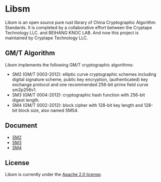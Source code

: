 # Libsm

Libsm is an open source pure rust library of China Cryptographic Algorithm Standards. It is completed by a collaborative effort between the Cryptape Technology LLC. and BEIHANG KNOC LAB. And now this project is maintained by Cryptape Technology LLC.

## GM/T Algorithm

Libsm implements the following GM/T cryptographic algorithms:

* SM2 (GM/T 0003-2012): elliptic curve cryptographic schemes including digital signature scheme, public key encryption, (authenticated) key exchange protocol and one recommended 256-bit prime field curve sm2p256v1.
* SM3 (GM/T 0004-2012): cryptographic hash function with 256-bit digest length.
* SM4 (GM/T 0002-2012): block cipher with 128-bit key length and 128-bit block size, also named SMS4.

## Document

* [SM2](/docs/sm2.md)
* [SM3](/docs/sm3.md)
* [SM4](/docs/sm4.md)

## License

Libsm is currently under the [Apache 2.0 license](https://github.com/cryptape/libsm/blob/master/LICENSE.txt).
